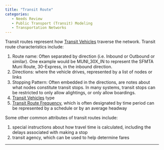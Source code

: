 ```yaml
---
title: "Transit Route"
categories:
   - Needs Review
   - Public Transport (Transit) Modeling
   - Transportation Networks
---
```


Transit routes represent how [Transit Vehicles](Transit_Vehicles) traverse the network. Transit route characteristics include:

1.  Route name: Often separated by direction (i.e. Inbound or Outbound or similar). One example would be MUNI\_30X\_IN to represent the SFMTA Muni Route, 30-Express, in the inbound direction.
2.  Directions: where the vehicle drives, represented by a list of nodes or links
3.  Stopping Pattern: Often embedded in the directions, are notes about what nodes constitute transit stops. In many systems, transit stops can be restricted to only allow alightings, or only allow boardings.
4.  [Transit Vehicles](Transit_Vehicles) type
5.  [Transit Route Frequency](Transit_Route_Frequency), which is often designated by time period can be represented by a schedule or by an average headway

Some other common attributes of transit routes include:

1.  special instructions about how travel time is calculated, including the delays associated with making a stop
2.  transit agency, which can be used to help determine fares

------------------------------------------------------------------------

